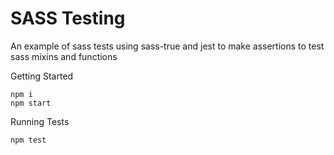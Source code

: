 # SASS Testing
An example of sass tests using sass-true and jest to make assertions to test sass mixins and functions

Getting Started

    npm i
    npm start

Running Tests

    npm test

